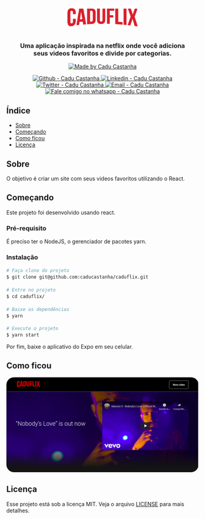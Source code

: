 <h1 align="center">
    <img alt="Caduflix" src="./src/assets/img/caduflix.png?raw=true"  width="200px" style="border-radius:20px;"/>
</h1>

<h3 align="center" >
  Uma aplicação inspirada na netflix onde você adiciona <br \>seus videos favoritos e divide por categorias.
</h3>

<p align="center">
  <a href="https://github.com/caducastanha" target="_blank">
    <img alt="Made by Cadu Castanha" src="https://img.shields.io/badge/made%20by-caducastanha-informational">
  </a>
</p>

<p align="center">
  <a href="https://github.com/caducastanha" target="_blank" >
    <img alt="Github - Cadu Castanha" src="https://img.shields.io/badge/Github--%23F8952D?style=social&logo=github">
  </a>
  <a href="https://www.linkedin.com/in/carlos-eduardo-castanha-a93153108/" target="_blank" >
    <img alt="Linkedin - Cadu Castanha" src="https://img.shields.io/badge/Linkedin--%23F8952D?style=social&logo=linkedin">
  </a>
  <a href="https://twitter.com/cadu_castanha" target="_blank" >
    <img alt="Twitter - Cadu Castanha" src="https://img.shields.io/badge/Twitter--%23F8952D?style=social&logo=twitter">
  </a>
  <a href="mailto:caducastanha@gmail.com" target="_blank" >
    <img alt="Email - Cadu Castanha" src="https://img.shields.io/badge/Email--%23F8952D?style=social&logo=gmail">
  </a>
  <a href="https://api.whatsapp.com/send?phone=5587981721125"
        target="_blank" >
    <img alt="Fale comigo no whatsapp - Cadu Castanha" src="https://img.shields.io/badge/Whatsapp--%23F8952D?style=social&logo=whatsapp">
  </a>
</p>

## Índice

- [Sobre](#about)
- [Começando](#getting_started)
- [Como ficou](#usage)
- [Licença](#license)

## Sobre <a name="about"></a>

O objetivo é criar um site com seus videos favoritos utilizando o React.

## Começando <a name="getting_started"></a>

Este projeto foi desenvolvido usando react.

### Pré-requisito

É preciso ter o NodeJS, o gerenciador de pacotes yarn.

### Instalação

```sh
# Faça clone do projeto
$ git clone git@github.com:caducastanha/caduflix.git

# Entre no projeto
$ cd caduflix/

# Baixe as dependências
$ yarn

# Execute o projeto
$ yarn start
```

Por fim, baixe o aplicativo do Expo em seu celular.

## Como ficou <a name = "usage"></a>

<a href="https://caduflix.vercel.app/" target="_blank" align="center">
  <img alt="Caduflix" src="./src/assets/img/banner.png?raw=true"  width="600px" style="border-radius:20px;"/>
</a>

## Licença <a name="license"></a>
Esse projeto está sob a licença MIT. Veja o arquivo [LICENSE](LICENSE) para mais detalhes.
